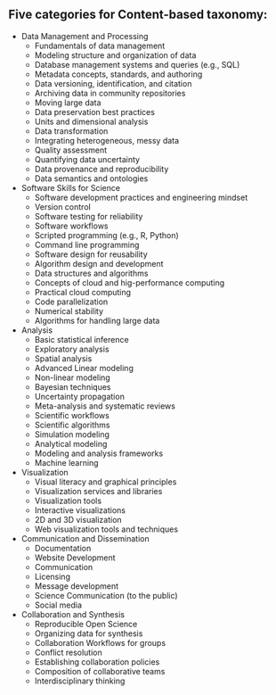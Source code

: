 ## Five categories for Content-based taxonomy: 
- Data Management and Processing
	- Fundamentals of data management
    - Modeling structure and organization of data
    - Database management systems and queries (e.g., SQL)
    - Metadata concepts, standards, and authoring
    - Data versioning, identification, and citation
    - Archiving data in community repositories
    - Moving large data
    - Data preservation best practices
	- Units and dimensional analysis
    - Data transformation
    - Integrating heterogeneous, messy data
    - Quality assessment
    - Quantifying data uncertainty
    - Data provenance and reproducibility
    - Data semantics and ontologies
- Software Skills for Science
	- Software development practices and engineering mindset
    - Version control
    - Software testing for reliability
    - Software workflows
    - Scripted programming (e.g., R, Python)
    - Command line programming
    - Software design for reusability
	- Algorithm design and development
    - Data structures and algorithms
	- Concepts of cloud and hig-performance computing
    - Practical cloud computing
    - Code parallelization
    - Numerical stability
    - Algorithms for handling large data
- Analysis
    - Basic statistical inference
    - Exploratory analysis
    - Spatial analysis
    - Advanced Linear modeling
    - Non-linear modeling
    - Bayesian techniques
    - Uncertainty propagation
    - Meta-analysis and systematic reviews
    - Scientific workflows
    - Scientific algorithms
    - Simulation modeling
    - Analytical modeling
    - Modeling and analysis frameworks
    - Machine learning
- Visualization
    - Visual literacy and graphical principles
    - Visualization services and libraries
    - Visualization tools
    - Interactive visualizations
    - 2D and 3D visualization
    - Web visualization tools and techniques
- Communication and Dissemination
    - Documentation
	- Website Development
	- Communication
    - Licensing
    - Message development
    - Science Communication (to the public)
    - Social media
- Collaboration and Synthesis
	- Reproducible Open Science
	- Organizing data for synthesis
    - Collaboration Workflows for groups
    - Conflict resolution
    - Establishing collaboration policies 
    - Composition of collaborative teams
    - Interdisciplinary thinking

